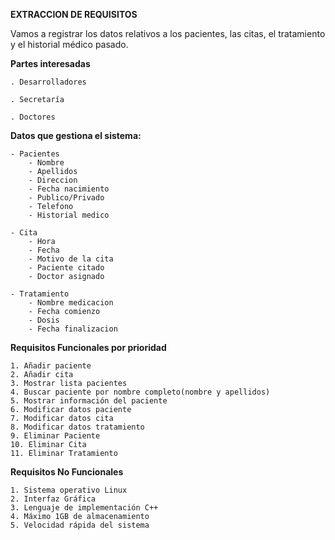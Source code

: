 **EXTRACCION DE REQUISITOS**

Vamos a registrar los datos relativos a los pacientes, las citas, el tratamiento y el historial médico pasado.

**Partes interesadas**

	. Desarrolladores
	
	. Secretaría 

	. Doctores

**Datos que gestiona el sistema:**

	- Pacientes
		- Nombre
		- Apellidos
		- Direccion
		- Fecha nacimiento
		- Publico/Privado
		- Telefono
		- Historial medico

	- Cita
		- Hora
		- Fecha
		- Motivo de la cita
		- Paciente citado
		- Doctor asignado

	- Tratamiento
		- Nombre medicacion
		- Fecha comienzo
		- Dosis
		- Fecha finalizacion

**Requisitos Funcionales por prioridad**

	1. Añadir paciente
	2. Añadir cita
	3. Mostrar lista pacientes
	4. Buscar paciente por nombre completo(nombre y apellidos)
	5. Mostrar información del paciente
	6. Modificar datos paciente
	7. Modificar datos cita
	8. Modificar datos tratamiento
	9. Eliminar Paciente
	10. Eliminar Cita
	11. Eliminar Tratamiento

**Requisitos No Funcionales**

	1. Sistema operativo Linux
	2. Interfaz Gráfica
	3. Lenguaje de implementación C++
	4. Máximo 1GB de almacenamiento
	5. Velocidad rápida del sistema

